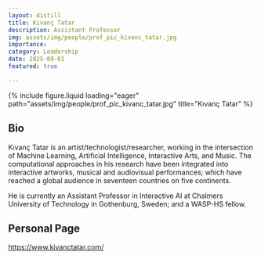 ```yaml
---
layout: distill
title: Kıvanç Tatar
description: Assistant Professor
img: assets/img/people/prof_pic_kivanc_tatar.jpg
importance: 
category: Leadership
date: 2025-09-01
featured: true

---
```


<div class="fake-img l-body">
{% include figure.liquid loading="eager" path="assets/img/people/prof_pic_kivanc_tatar.jpg" title="Kıvanç Tatar" %}
</div>


## Bio

Kıvanç Tatar is an artist/technologist/researcher, working in the intersection of Machine Learning, Artificial Intelligence, Interactive Arts, and Music. The computational approaches in his research have been integrated into interactive artworks, musical and audiovisual performances; which have reached a global audience in seventeen countries on five continents.

He is currently an Assistant Professor in Interactive AI at Chalmers University of Technology in Gothenburg, Sweden; and a WASP-HS fellow.

## Personal Page

<https://www.kivanctatar.com/>
